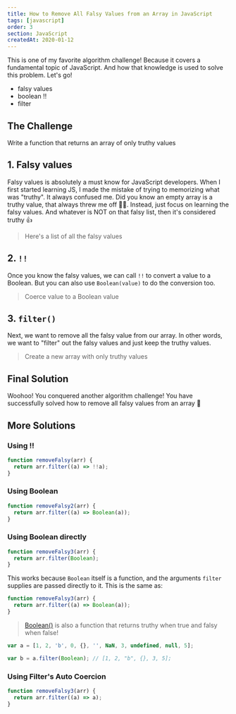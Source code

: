 ```yaml
---
title: How to Remove All Falsy Values from an Array in JavaScript
tags: [javascript]
order: 3
section: JavaScript
createdAt: 2020-01-12
---
```


This is one of my favorite algorithm challenge! Because it covers a fundamental topic of JavaScript. And how that knowledge is used to solve this problem. Let's go!

- falsy values
- boolean !!
- filter

<markdown-toc></markdown-toc>

## The Challenge

Write a function that returns an array of only truthy values

<markdown-image img="challenge"></markdown-image>

## 1. Falsy values

Falsy values is absolutely a must know for JavaScript developers. When I first started learning JS, I made the mistake of trying to memorizing what was "truthy". It always confused me. Did you know an empty array is a truthy value, that always threw me off 🤦‍♀️. Instead, just focus on learning the falsy values. And whatever is NOT on that falsy list, then it's considered truthy 👍

> Here's a list of all the falsy values

<markdown-image img="falsy-values"></markdown-image>

## 2. `!!`

Once you know the falsy values, we can call `!!` to convert a value to a Boolean. But you can also use `Boolean(value)` to do the conversion too.

> Coerce value to a Boolean value

<markdown-image img="bang-bang"></markdown-image>

## 3. `filter()`

Next, we want to remove all the falsy value from our array. In other words, we want to "filter" out the falsy values and just keep the truthy values.

> Create a new array with only truthy values

<markdown-image img="filter"></markdown-image>

## Final Solution

Woohoo! You conquered another algorithm challenge! You have successfully solved how to remove all falsy values from an array 👏

<markdown-image img="result"></markdown-image>

## More Solutions

### Using !!

```javascript
function removeFalsy(arr) {
  return arr.filter((a) => !!a);
}
```

### Using Boolean

```javascript
function removeFalsy2(arr) {
  return arr.filter((a) => Boolean(a));
}
```

### Using Boolean directly

```javascript
function removeFalsy3(arr) {
  return arr.filter(Boolean);
}
```

This works because `Boolean` itself is a function, and the arguments `filter` supplies are passed directly to it. This is the same as:

```javascript
function removeFalsy3(arr) {
  return arr.filter((a) => Boolean(a));
}
```

> [Boolean()](https://developer.mozilla.org/en-US/docs/Web/JavaScript/Reference/Global_Objects/Boolean) is also a function that returns truthy when true and falsy when false!

```javascript
var a = [1, 2, 'b', 0, {}, '', NaN, 3, undefined, null, 5];

var b = a.filter(Boolean); // [1, 2, "b", {}, 3, 5];
```

### Using Filter's Auto Coercion

```javascript
function removeFalsy3(arr) {
  return arr.filter((a) => a);
}
```
